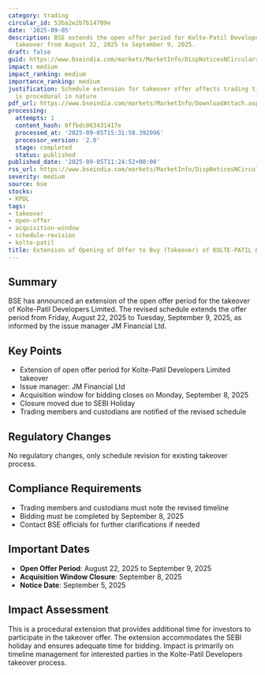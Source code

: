 ```yaml
---
category: trading
circular_id: 53ba2e2b7b14709e
date: '2025-09-05'
description: BSE extends the open offer period for Kolte-Patil Developers Limited
  takeover from August 22, 2025 to September 9, 2025.
draft: false
guid: https://www.bseindia.com/markets/MarketInfo/DispNoticesNCirculars.aspx?Noticeid={23EF5BAC-2F25-430A-B8C3-A2578708D68A}&noticeno=20250905-8&dt=09/05/2025&icount=8&totcount=45&flag=0
impact: medium
impact_ranking: medium
importance_ranking: medium
justification: Schedule extension for takeover offer affects trading timeline but
  is procedural in nature
pdf_url: https://www.bseindia.com/markets/MarketInfo/DownloadAttach.aspx?id=20250905-8&attachedId=
processing:
  attempts: 1
  content_hash: 0ffbdc063431417e
  processed_at: '2025-09-05T15:31:58.392096'
  processor_version: '2.0'
  stage: completed
  status: published
published_date: '2025-09-05T11:24:52+00:00'
rss_url: https://www.bseindia.com/markets/MarketInfo/DispNoticesNCirculars.aspx?Noticeid={23EF5BAC-2F25-430A-B8C3-A2578708D68A}&noticeno=20250905-8&dt=09/05/2025&icount=8&totcount=45&flag=0
severity: medium
source: bse
stocks:
- KPDL
tags:
- takeover
- open-offer
- acquisition-window
- schedule-revision
- kolte-patil
title: Extension of Opening of Offer to Buy (Takeover) of KOLTE-PATIL DEVELOPERS LIMITED
---
```


## Summary

BSE has announced an extension of the open offer period for the takeover of Kolte-Patil Developers Limited. The revised schedule extends the offer period from Friday, August 22, 2025 to Tuesday, September 9, 2025, as informed by the issue manager JM Financial Ltd.

## Key Points

- Extension of open offer period for Kolte-Patil Developers Limited takeover
- Issue manager: JM Financial Ltd
- Acquisition window for bidding closes on Monday, September 8, 2025
- Closure moved due to SEBI Holiday
- Trading members and custodians are notified of the revised schedule

## Regulatory Changes

No regulatory changes, only schedule revision for existing takeover process.

## Compliance Requirements

- Trading members and custodians must note the revised timeline
- Bidding must be completed by September 8, 2025
- Contact BSE officials for further clarifications if needed

## Important Dates

- **Open Offer Period**: August 22, 2025 to September 9, 2025
- **Acquisition Window Closure**: September 8, 2025
- **Notice Date**: September 5, 2025

## Impact Assessment

This is a procedural extension that provides additional time for investors to participate in the takeover offer. The extension accommodates the SEBI holiday and ensures adequate time for bidding. Impact is primarily on timeline management for interested parties in the Kolte-Patil Developers takeover process.